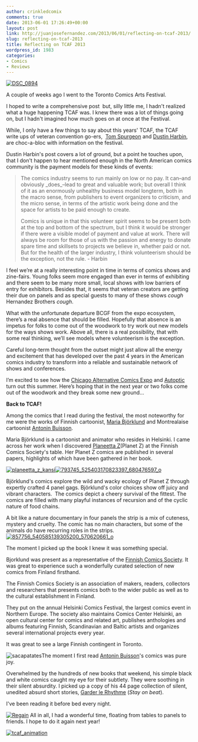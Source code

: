 ```yaml
---
author: crinkledcomix
comments: true
date: 2013-06-01 17:26:49+00:00
layout: post
link: http://juanjosefernandez.com/2013/06/01/reflecting-on-tcaf-2013/
slug: reflecting-on-tcaf-2013
title: Reflecting on TCAF 2013
wordpress_id: 1983
categories:
- Comics
- Reviews
---
```


[![DSC_0894](http://fernandezjuanjose.files.wordpress.com/2013/05/dsc_0894.jpg?w=590)](http://fernandezjuanjose.files.wordpress.com/2013/05/dsc_0894.jpg)

A couple of weeks ago I went to the Toronto Comics Arts Festival.

I hoped to write a comprehensive post  but, silly little me, I hadn't realized what a huge happening TCAF was. I knew there was a lot of things going on, but I hadn't imagined how much goes on at once at the Festival.

While, I only have a few things to say about this years' TCAF, the TCAF write ups of veteran convention go-ers,  [Tom Spurgeon](http://www.comicsreporter.com/index.php/several_notes_on_tcaf_2013/) and [Dustin Harbin](http://www.dharbin.com/blog/on-tcaf-and-gina-gagliano-and-value/), are choc-a-bloc with information on the festival.

Dustin Harbin's post covers a lot of ground, but a point he touches upon, that I don't happen to hear mentioned enough in the North American comics community is the payment models for these kinds of events:


<blockquote>The comics industry seems to run mainly on low or no pay. It can–and obviously _does_–lead to great and valuable work; but overall I think of it as an enormously unhealthy business model longterm, both in the macro sense, from publishers to event organizers to criticism, and the micro sense, in terms of the artistic work being done and the space for artists to be paid enough to create.

Comics is unique in that this volunteer spirit seems to be present both at the top and bottom of the spectrum, but I think it would be stronger if there were a visible model of payment and value at work. There will always be room for those of us with the passion and energy to donate spare time and skillsets to projects we believe in, whether paid or not. But for the health of the larger industry, I think volunteerism should be the exception, not the rule. - Harbin</blockquote>


I feel we’re at a really interesting point in time in terms of comics shows and zine-fairs. Young folks seem more engaged than ever in terms of exhibiting and there seem to be many more small, local shows with low barriers of entry for exhibitors. Besides that, it seems that veteran creators are getting their due on panels and as special guests to many of these shows *cough* Hernandez Brothers *cough*.

What with the unfortunate departure BCGF from the expo ecosystem, there’s a real absence that should be filled. Hopefully that absence is an impetus for folks to come out of the woodwork to try work out new models for the ways shows work. Above all, there is a real possibility, that with some real thinking, we’ll see models where volunteerism is the exception.

Careful long-term thought from the outset might just allow all the energy and excitement that has developed over the past 4 years in the American comics industry to transform into a reliable and sustainable network of shows and conferences.

I’m excited to see how the [Chicago Alternative Comics Expo](http://www.cakechicago.com/) and [Autoptic](http://autoptic.org/) turn out this summer. Here’s hoping that in the next year or two folks come out of the woodwork and they break some new ground...

**Back to TCAF!**

Among the comics that I read during the festival, the most noteworthy for me were the works of Finnish cartoonist, [Maria Björklund](https://www.facebook.com/PlaneettaZ.PlanetZ?fref=ts) and Montrealaise cartoonist [Antonin Buisson](http://antoninbuisson.blogspot.com/).

Maria Björklund is a cartoonist and animator who resides in Helsinki. I came across her work when I discovered [Planeetta Z](http://www.goodreads.com/book/show/16070464-planeetta-z)(Planet Z) at the Finnish Comics Society's table. Her Planet Z comics are published in several papers, highlights of which have been gathered in her book. [
](http://antoninbuisson.blogspot.com/)

[![planeetta_z_kansi](http://fernandezjuanjose.files.wordpress.com/2013/05/planeetta_z_kansi.jpeg?w=590)](http://fernandezjuanjose.files.wordpress.com/2013/05/planeetta_z_kansi.jpeg)[![793745_525403170823397_680476597_o](http://fernandezjuanjose.files.wordpress.com/2013/05/793745_525403170823397_680476597_o.jpeg?w=590)](http://fernandezjuanjose.files.wordpress.com/2013/05/793745_525403170823397_680476597_o.jpeg)

Björklund's comics explore the wild and wacky ecology of Planet Z through expertly crafted 4 panel gags. Björklund's color choices show off juicy and vibrant characters.  The comics depict a cheery survival of the fittest. The comics are filled with many playful instances of recursion and of the cyclic nature of food chains.

A bit like a nature documentary in four panels the strip is a mix of cuteness, mystery and cruelty. The comic has no main characters, but some of the animals do have recurring roles in the strips.[![857756_540585139305200_570620661_o](http://fernandezjuanjose.files.wordpress.com/2013/05/857756_540585139305200_570620661_o.jpeg?w=590)](http://fernandezjuanjose.files.wordpress.com/2013/05/857756_540585139305200_570620661_o.jpeg)

The moment I picked up the book I knew it was something special.

Bjorklund was present as a representative of the [Finnish Comics Society](http://finnishcomics.info/). It was great to experience such a wonderfully curated selection of new comics from Finland firsthand.

The Finnish Comics Society is an association of makers, readers, collectors and researchers that presents comics both to the wider public as well as to the cultural establishment in Finland.

They put on the annual Helsinki Comics Festival, the largest comics event in Northern Europe. The society also maintains Comics Center Helsinki, an open cultural center for comics and related art, publishes anthologies and albums featuring Finnish, Scandinavian and Baltic artists and organizes several international projects every year.

It was great to see a large Finnish contingent in Toronto.

![sacapatates](http://fernandezjuanjose.files.wordpress.com/2013/05/sacapatates.jpeg?w=455)The moment I first read [Antonin Buisson](http://antoninbuisson.blogspot.com/)'s comics was pure joy.

Overwhelmed by the hundreds of new books that weekend, his simple black and white comics caught my eye for their subtlety. They were soothing in their silent absurdity. I picked up a copy of his 44 page collection of silent, unedited absurd short stories, [Garder le Rhythme](http://antoninbuisson.blogspot.com/2013/05/tcaf-fanzine-et-table-ronde.html) (_Stay on beat_).

I've been reading it before bed every night.

[![Regain](http://fernandezjuanjose.files.wordpress.com/2013/05/regain.jpeg?w=590)](http://fernandezjuanjose.files.wordpress.com/2013/05/regain.jpeg)
All in all, I had a wonderful time, floating from tables to panels to friends. I hope to do it again next year!

[![tcaf_animation](http://fernandezjuanjose.files.wordpress.com/2013/05/tcaf_animation1.gif)](http://fernandezjuanjose.files.wordpress.com/2013/05/tcaf_animation1.gif)
